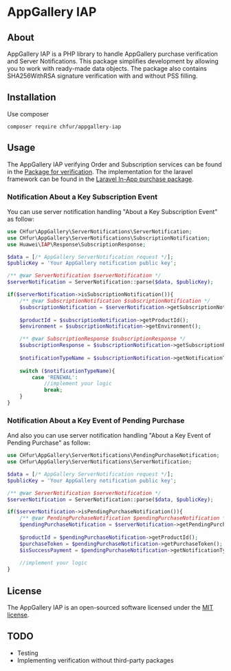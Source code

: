 AppGallery IAP
=======

## About

AppGallery IAP is a PHP library to handle AppGallery purchase verification and Server Notifications. This package
simplifies development by allowing you to work with ready-made data objects. The package also contains SHA256WithRSA
signature verification with and without PSS filling.

## Installation

Use composer

```
composer require chfur/appgallery-iap
```

## Usage

The AppGallery IAP verifying Order and Subscription services can be found in
the [Package for verification](https://github.com/Stafox/huawei-iap). The implementation for the laravel framework can
be found in the [Laravel In-App purchase package](https://github.com/imdhemy/laravel-in-app-purchases).

### Notification About a Key Subscription Event

You can use server notification handling "About a Key Subscription Event" as follow:

```php
use CHfur\AppGallery\ServerNotifications\ServerNotification;
use CHfur\AppGallery\ServerNotifications\SubscriptionNotification;
use Huawei\IAP\Response\SubscriptionResponse;

$data = [/* AppGallery ServerNotification request */];
$publicKey = 'Your AppGallery notification public key';

/** @var ServerNotification $serverNotification */
$serverNotification = ServerNotification::parse($data, $publicKey);

if($serverNotification->isSubscriptionNotification()){
    /** @var SubscriptionNotification $subscriptionNotification */
    $subscriptionNotification = $serverNotification->getSubscriptionNotification();
    
    $productId = $subscriptionNotification->getProductId();
    $environment = $subscriptionNotification->getEnvironment();

    /** @var SubscriptionResponse $subscriptionResponse */
    $subscriptionResponse = $subscriptionNotification->getSubscriptionResponse();
    
    $notificationTypeName = $subscriptionNotification->getNotificationTypeName();
    
    switch ($notificationTypeName){
        case 'RENEWAL':
            //implement your logic
            break;
    }
}
```

### Notification About a Key Event of Pending Purchase

And also you can use server notification handling "About a Key Event of Pending Purchase" as follow:

```php
use CHfur\AppGallery\ServerNotifications\PendingPurchaseNotification;
use CHfur\AppGallery\ServerNotifications\ServerNotification;

$data = [/* AppGallery ServerNotification request */];
$publicKey = 'Your AppGallery notification public key';

/** @var ServerNotification $serverNotification */
$serverNotification = ServerNotification::parse($data, $publicKey);

if($serverNotification->isPendingPurchaseNotification()){
    /** @var PendingPurchaseNotification $pendingPurchaseNotification */
    $pendingPurchaseNotification = $serverNotification->getPendingPurchaseNotification();
    
    $productId = $pendingPurchaseNotification->getProductId();
    $purchaseToken = $pendingPurchaseNotification->getPurchaseToken();
    $isSuccessPayment = $pendingPurchaseNotification->getNotificationType();
    
    //implement your logic
}
```

## License

The AppGallery IAP is an open-sourced software licensed under the [MIT license](LICENSE.md).

## TODO

* Testing
* Implementing verification without third-party packages